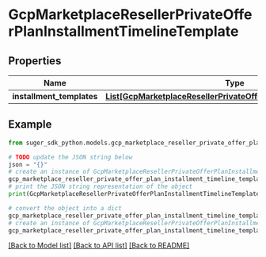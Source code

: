# GcpMarketplaceResellerPrivateOfferPlanInstallmentTimelineTemplate


## Properties

Name | Type | Description | Notes
------------ | ------------- | ------------- | -------------
**installment_templates** | [**List[GcpMarketplaceResellerPrivateOfferPlanInstallmentTemplate]**](GcpMarketplaceResellerPrivateOfferPlanInstallmentTemplate.md) |  | [optional] 

## Example

```python
from suger_sdk_python.models.gcp_marketplace_reseller_private_offer_plan_installment_timeline_template import GcpMarketplaceResellerPrivateOfferPlanInstallmentTimelineTemplate

# TODO update the JSON string below
json = "{}"
# create an instance of GcpMarketplaceResellerPrivateOfferPlanInstallmentTimelineTemplate from a JSON string
gcp_marketplace_reseller_private_offer_plan_installment_timeline_template_instance = GcpMarketplaceResellerPrivateOfferPlanInstallmentTimelineTemplate.from_json(json)
# print the JSON string representation of the object
print(GcpMarketplaceResellerPrivateOfferPlanInstallmentTimelineTemplate.to_json())

# convert the object into a dict
gcp_marketplace_reseller_private_offer_plan_installment_timeline_template_dict = gcp_marketplace_reseller_private_offer_plan_installment_timeline_template_instance.to_dict()
# create an instance of GcpMarketplaceResellerPrivateOfferPlanInstallmentTimelineTemplate from a dict
gcp_marketplace_reseller_private_offer_plan_installment_timeline_template_from_dict = GcpMarketplaceResellerPrivateOfferPlanInstallmentTimelineTemplate.from_dict(gcp_marketplace_reseller_private_offer_plan_installment_timeline_template_dict)
```
[[Back to Model list]](../README.md#documentation-for-models) [[Back to API list]](../README.md#documentation-for-api-endpoints) [[Back to README]](../README.md)


